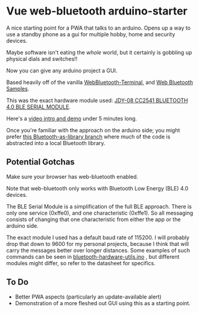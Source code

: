 # Vue web-bluetooth arduino-starter

A nice starting point for a PWA that talks to an arduino.
Opens up a way to use a standby phone as a gui for multiple hobby, home and security devices.

Maybe software isn't eating the _whole_ world, but it certainly is gobbling up physical dials and switches!!

Now you can give any arduino project a GUI.

Based heavily off of the vanilla [WebBluetooth-Terminal](https://github.com/hewittwill/WebBluetooth-Terminal), and [Web Bluetooth Samples](https://googlechrome.github.io/samples/web-bluetooth/).

This was the exact hardware module used: [JDY-08 CC2541 BLUETOOTH 4.0 BLE SERIAL MODULE](https://www.diyelectronics.co.za/store/bluetooth/1441-jdy-08-cc2541-bluetooth-40-ble-serial-module.html).

Here's a [video intro and demo](https://www.youtube.com/watch?v=4jZKu5tQWnM) under 5 minutes long.

Once you're familiar with the approach on the arduino side; you might prefer [this Bluetooth-as-library branch](https://github.com/L-K-Mist/vue-web-bluetooth-arduino-starter/tree/Bluetooth-as-library) where much of the code is abstracted into a local Bluetooth library.

## Potential Gotchas

Make sure your browser has web-bluetooth enabled.

Note that web-bluetooth only works with Bluetooth Low Energy (BLE) 4.0 devices.

The BLE Serial Module is a simplification of the full BLE approach. There is only one service (0xffe0), and one characteristic (0xffe1). So all messaging consists of changing that one characteristic from either the app or the arduino side.

The exact module I used has a default baud rate of 115200. I will probably drop that down to 9600 for my personal projects, because I think that will carry the messages better over longer distances. Some examples of such commands can be seen in [bluetooth-hardware-utils.ino](bluetooth-hardware-utils/bluetooth-hardware-utils.ino) , but different modules might differ, so refer to the datasheet for specifics.

## To Do

- Better PWA aspects (particularly an update-available alert)
- Demonstration of a more fleshed out GUI using this as a starting point.
